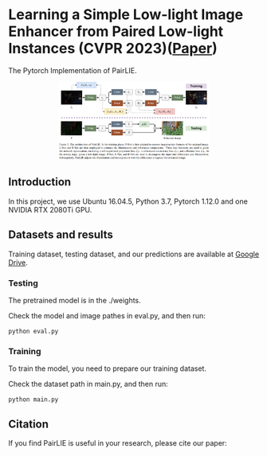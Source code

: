 # Learning a Simple Low-light Image Enhancer from Paired Low-light Instances (CVPR 2023)([Paper]())
The Pytorch Implementation of PairLIE. 

<div align=center><img src="img/1.png" height = "60%" width = "60%"/></div>

## Introduction
In this project, we use Ubuntu 16.04.5, Python 3.7, Pytorch 1.12.0 and one NVIDIA RTX 2080Ti GPU. 

## Datasets and results
Training dataset, testing dataset, and our predictions are available at [Google Drive](https://drive.google.com/file/d/1gM3QeNDOCzx0m1gpOoQD1TnGv1BELy08/view?usp=sharing).

### Testing

The pretrained model is in the ./weights.

Check the model and image pathes in eval.py, and then run:

```
python eval.py
```

### Training

To train the model, you need to prepare our training dataset.

Check the dataset path in main.py, and then run:
```
python main.py
```

## Citation

If you find PairLIE is useful in your research, please cite our paper:

```

```
